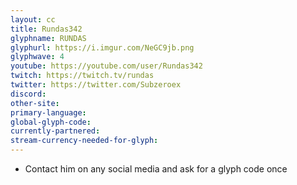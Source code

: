 ```yaml
---
layout: cc
title: Rundas342
glyphname: RUNDAS
glyphurl: https://i.imgur.com/NeGC9jb.png
glyphwave: 4
youtube: https://youtube.com/user/Rundas342
twitch: https://twitch.tv/rundas
twitter: https://twitter.com/Subzeroex
discord: 
other-site: 
primary-language: 
global-glyph-code: 
currently-partnered: 
stream-currency-needed-for-glyph: 
---
```

* Contact him on any social media and ask for a glyph code once

